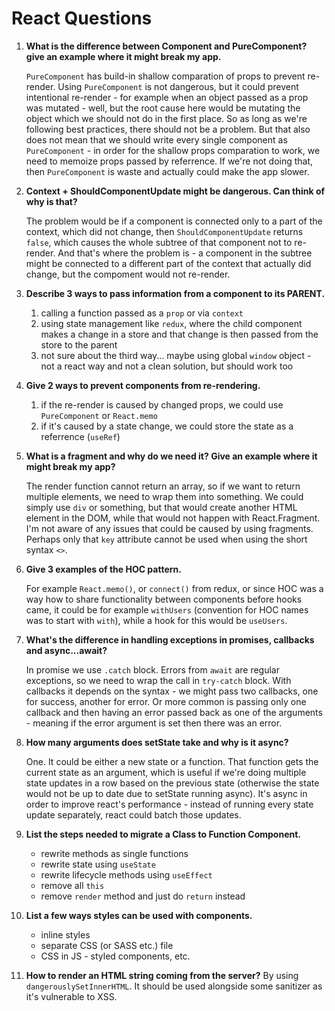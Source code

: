 # React Questions

1. **What is the difference between Component and PureComponent? give an example where it might break my app.**

   `PureComponent` has build-in shallow comparation of props to prevent re-render.
   Using `PureComponent` is not dangerous, but it could prevent intentional re-render - for example when an object passed as a prop was mutated - well, but the root cause here would be mutating the object which we should not do in the first place. So as long as we're following best practices, there should not be a problem.
   But that also does not mean that we should write every single component as `PureComponent` - in order for the shallow props comparation to work, we need to memoize props passed by referrence. If we're not doing that, then `PureComponent` is waste and actually could make the app slower.

2. **Context + ShouldComponentUpdate might be dangerous. Can think of why is that?**

   The problem would be if a component is connected only to a part of the context, which did not change, then `ShouldComponentUpdate` returns `false`, which causes the whole subtree of that component not to re-render. And that's where the problem is - a component in the subtree might be connected to a different part of the context that actually did change, but the compoment would not re-render.

3. **Describe 3 ways to pass information from a component to its PARENT.**

   1. calling a function passed as a `prop` or via `context`
   2. using state management like `redux`, where the child component makes a change in a store and that change is then passed from the store to the parent
   3. not sure about the third way... maybe using global `window` object - not a react way and not a clean solution, but should work too

4. **Give 2 ways to prevent components from re-rendering.**

   1. if the re-render is caused by changed props, we could use `PureComponent` or `React.memo`
   2. if it's caused by a state change, we could store the state as a referrence (`useRef`)

5. **What is a fragment and why do we need it? Give an example where it might break my app?**

   The render function cannot return an array, so if we want to return multiple elements, we need to wrap them into something. We could simply use `div` or something, but that would create another HTML element in the DOM, while that would not happen with React.Fragment.
   I'm not aware of any issues that could be caused by using fragments. Perhaps only that `key` attribute cannot be used when using the short syntax `<>`.

6. **Give 3 examples of the HOC pattern.**

   For example `React.memo()`, or `connect()` from redux, or since HOC was a way how to share functionality between components before hooks came, it could be for example `withUsers` (convention for HOC names was to start with `with`), while a hook for this would be `useUsers`.

7. **What's the difference in handling exceptions in promises, callbacks and async...await?**

   In promise we use `.catch` block.
   Errors from `await` are regular exceptions, so we need to wrap the call in `try-catch` block.
   With callbacks it depends on the syntax - we might pass two callbacks, one for success, another for error. Or more common is passing only one callback and then having an error passed back as one of the arguments - meaning if the error argument is set then there was an error.

8. **How many arguments does setState take and why is it async?**

   One. It could be either a new state or a function. That function gets the current state as an argument, which is useful if we're doing multiple state updates in a row based on the previous state (otherwise the state would not be up to date due to setState running async).
   It's async in order to improve react's performance - instead of running every state update separately, react could batch those updates.

9. **List the steps needed to migrate a Class to Function Component.**

   - rewrite methods as single functions
   - rewrite state using `useState`
   - rewrite lifecycle methods using `useEffect`
   - remove all `this`
   - remove `render` method and just do `return` instead

10. **List a few ways styles can be used with components.**

    - inline styles
    - separate CSS (or SASS etc.) file
    - CSS in JS - styled components, etc.

11. **How to render an HTML string coming from the server?**
    By using `dangerouslySetInnerHTML`. It should be used alongside some sanitizer as it's vulnerable to XSS.

